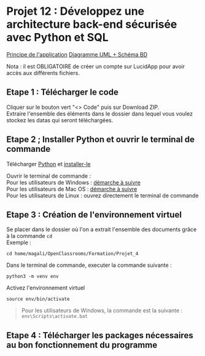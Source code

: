 # Projet 12 : Développez une architecture back-end sécurisée avec Python et SQL

[Principe de l'application](https://lucid.app/lucidspark/d6c8cb09-ff0c-4db7-9156-109788b2f91c/edit?invitationId=inv_281a3599-9bf7-44d1-9bc1-95479b0af692)
[Diagramme UML + Schéma BD](https://lucid.app/lucidchart/2c4e5e0c-ad01-4265-8327-6438fd94c11d/edit?invitationId=inv_7c81b882-90bf-4509-9fde-282f0e67e9c4)
  

Nota : il est OBLIGATOIRE de créer un compte sur LucidApp pour avoir accès aux différents fichiers.  
  


## Etape 1 : Télécharger le code

Cliquer sur le bouton vert "<> Code" puis sur Download ZIP.  
Extraire l'ensemble des éléments dans le dossier dans lequel vous voulez stockez les datas qui seront téléchargées.  


## Etape 2 ; Installer Python et ouvrir le terminal de commande

Télécharger [Python](https://www.python.org/downloads/) et [installer-le](https://fr.wikihow.com/installer-Python)  

Ouvrir le terminal de commande :  
Pour les utilisateurs de Windows : [démarche à suivre ](https://support.kaspersky.com/fr/common/windows/14637#block0)  
Pour les utilisateurs de Mac OS : [démarche à suivre ](https://support.apple.com/fr-fr/guide/terminal/apd5265185d-f365-44cb-8b09-71a064a42125/mac)  
Pour les utilisateurs de Linux : ouvrez directement le terminal de commande   


## Etape 3 : Création de l'environnement virtuel

Se placer dans le dossier où l'on a extrait l'ensemble des documents grâce à la commande ``cd``  
Exemple :
```
cd home/magali/OpenClassrooms/Formation/Projet_4
```


Dans le terminal de commande, executer la commande suivante :
```
python3 -m venv env
```


Activez l'environnement virtuel
```
source env/bin/activate
```
> Pour les utilisateurs de Windows, la commande est la suivante : 
> ``` env\Scripts\activate.bat ```

## Etape 4 : Télécharger les packages nécessaires au bon fonctionnement du programme
